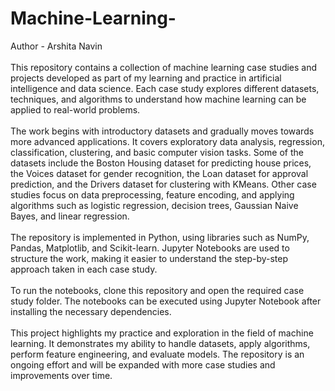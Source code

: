 # Machine-Learning-
Author - Arshita Navin
<br>
<br>
This repository contains a collection of machine learning case studies and projects developed as part of my learning and practice in artificial intelligence and data science. Each case study explores different datasets, techniques, and algorithms to understand how machine learning can be applied to real-world problems.
<br>
<br>
The work begins with introductory datasets and gradually moves towards more advanced applications. It covers exploratory data analysis, regression, classification, clustering, and basic computer vision tasks. Some of the datasets include the Boston Housing dataset for predicting house prices, the Voices dataset for gender recognition, the Loan dataset for approval prediction, and the Drivers dataset for clustering with KMeans. Other case studies focus on data preprocessing, feature encoding, and applying algorithms such as logistic regression, decision trees, Gaussian Naive Bayes, and linear regression.
<br>
<br>
The repository is implemented in Python, using libraries such as NumPy, Pandas, Matplotlib, and Scikit-learn. Jupyter Notebooks are used to structure the work, making it easier to understand the step-by-step approach taken in each case study.
<br>
<br>
To run the notebooks, clone this repository and open the required case study folder. The notebooks can be executed using Jupyter Notebook after installing the necessary dependencies.
<br>
<br>
This project highlights my practice and exploration in the field of machine learning. It demonstrates my ability to handle datasets, apply algorithms, perform feature engineering, and evaluate models. The repository is an ongoing effort and will be expanded with more case studies and improvements over time.
